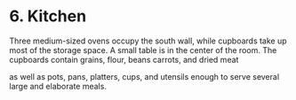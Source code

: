# 6. Kitchen

Three medium-sized ovens occupy the south wall, while
cupboards take up most of the storage space.  A small table is
in the center of the room. The cupboards contain grains, flour,
beans carrots, and dried meat

as well as pots, pans, platters, cups, and utensils enough to serve
several large and elaborate meals.

